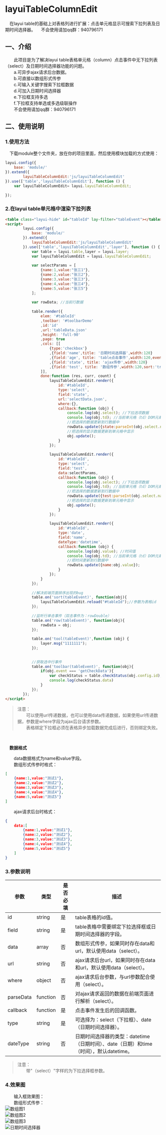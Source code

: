 # layuiTableColumnEdit
&emsp;在layui table的基础上对表格列进行扩展：点击单元格显示可搜索下拉列表及日期时间选择器。
&emsp;不会使用请加qq群：940796171

## 一、介绍
&emsp;&emsp;此项目是为了解决layui table表格单元格（column）点击事件中无下拉列表（select）及日期时间选择器功能的问题。
<br/>
&emsp;&emsp;a.可异步ajax请求后台数据。
<br/>
&emsp;&emsp;b.可直接以数组形式传参
<br/>
&emsp;&emsp;c.可输入关键字搜索下拉框数据
<br/>
&emsp;&emsp;d.可加入日期时间选择器
<br/>
&emsp;&emsp;e.下拉框支持多选
<br/>
&emsp;&emsp;f.下拉框支持单选或多选级联操作
<br/>
&emsp;&emsp;不会使用请加qq群：940796171

## 二、使用说明

### 1.使用方法
&emsp;下载module整个文件夹，放在你的项目里面，然后使用模块加载的方式使用：
```javascript
layui.config({
    base: 'module/'
}).extend({
        layuiTableColumnEdit:'js/layuiTableColumnEdit'
}).use(['table','layuiTableColumnEdit'], function () {
    var layuiTableColumnEdit= layui.layuiTableColumnEdit;
    
});
```

### 2.在layui table单元格中渲染下拉列表

```html
<table class="layui-hide" id="tableId" lay-filter="tableEvent"></table>
<script>
        layui.config({
            base: 'module/'
        }).extend({
            layuiTableColumnEdit:'js/layuiTableColumnEdit'
        }).use(['table','layuiTableColumnEdit','layer'], function () {
            var table = layui.table,layer = layui.layer;
            var layuiTableColumnEdit = layui.layuiTableColumnEdit;
    
            var selectParams = [
                {name:1,value:"张三1"},
                {name:2,value:"张三2"},
                {name:3,value:"张三3"},
                {name:4,value:"张三4"},
                {name:5,value:"张三5"}
            ];
    
            var rowData; //当前行数据
    
            table.render({
                elem: '#tableId'
                ,toolbar: '#toolbarDemo'
                ,id:'id'
                ,url:'tableData.json'
                ,height: 'full-90'
                ,page: true
                ,cols: [[
                    {type:'checkbox'}
                    ,{field:'name',title: '日期时间选择器',width:120}
                    ,{field:'age', title: 'table点击事件',width:120,event:'age',sort:'true'}
                    ,{field:'state', title: 'ajax传参',width:120}
                    ,{field:'test', title: '数组传参',width:120,sort:'true'}
                ]],
                done:function (res, curr, count) {
                    layuiTableColumnEdit.render({
                        id:'#tableId',
                        type:'select',
                        field:'state',
                        url:'selectData.json',
                        where:{},
                        callback:function (obj) {
                            console.log(obj.select); //下拉选项数据
                            console.log(obj.td); //当前单元格（td）DOM元素
                            //把选择的数据更新到行数据中
                            rowData.update({state:parseInt(obj.select.name)});
                            //把选择的显示数据更新到单元格中显示
                            obj.update();
                        }
                    });
    
                    layuiTableColumnEdit.render({
                        id:'#tableId',
                        type:'select',
                        field:'test',
                        data:selectParams,
                        callback:function (obj) {
                            console.log(obj.select); //下拉选项数据
                            console.log(obj.td); //当前单元格（td）DOM元素
                            //把选择的数据更新到行数据中
                            rowData.update({test:parseInt(obj.select.name)});
                            //把选择的显示数据更新到单元格中显示
                            obj.update();
                        }
                    });
    
                    layuiTableColumnEdit.render({
                        id:'#tableId',
                        type:'date',
                        field:'name',
                        dateType:'datetime',
                        callback:function (obj) {
                            console.log(obj.value); //时间值
                            console.log(obj.td); //当前单元格（td）DOM元素
                            //把时间更新到行数据中
                            rowData.update({name:obj.value});
                        }
                    });
                }
            });
    
            //解决前端页面排序出现的bug
            table.on('sort(tableEvent)', function(obj){
                layuiTableColumnEdit.reload("#tableId");//参数为表格id
            });
    
            //监听行单击事件（双击事件为：rowDouble）
            table.on('row(tableEvent)', function(obj){
                rowData = obj;
            });
    
            table.on('tool(tableEvent)',function (obj) {
                layer.msg("1111111");
            });
    
    
            //获取选中行事件
            table.on('toolbar(tableEvent)', function(obj){
                if(obj.event === 'getCheckData'){
                    var checkStatus = table.checkStatus(obj.config.id);
                    console.log(checkStatus.data)
                }
            });
        });
</script>
```

> 注意：<br>
> &emsp;&emsp;可以使用url传递数据，也可以使用data传递数据，如果使用url传递数据，参数是where字段为ajax后台请求参数。<br>
> &emsp;&emsp;表格绑定下拉框必须在表格异步加载数据完成后进行，否则绑定失败。

<br/>

&emsp;**数据格式**

&emsp;&emsp;data数据格式为name和value字段。
<br/>
&emsp;&emsp;数组形式传参时格式：
```json
[
    {name:1,value:"测试1"},
    {name:2,value:"测试2"},
    {name:3,value:"测试3"},
    {name:4,value:"测试4"},
    {name:5,value:"测试5"}
]
```

&emsp;&emsp;ajax请求后台时格式：
```json
{
    data:[
        {name:1,value:"测试1"},
        {name:2,value:"测试2"},
        {name:3,value:"测试3"},
        {name:4,value:"测试4"},
        {name:5,value:"测试5"}
    ]
}
```

### 3.参数说明
参数 | 类型 | 是否必填 | 描述 |
--- | --- | --- | ---
id | string | 是 | table表格的id值。
field | string | 是 | table表格中需要绑定下拉选择框或日期时间选择器的字段。
data | array | 否 | 数组形式传参，如果同时存在data和url，默认使用data（select）。
url | string | 否 | ajax请求后台url，如果同时存在data和url，默认使用data（select）。
where | object | 否 | ajax请求后台参数，与url参数配合使用（select）。
parseData | function | 否 | 对ajax请求返回的数据在前端页面进行解析（select）。
callback | function | 是 | 点击事件发生后的回调函数。
type | string | 是 | 可选择为：select（下拉框）、date（日期时间选择器）。
dateType | string | 否 | 日期时间选择器的类型：datetime（日期时间）、date（日期）和time（时间），默认datetime。

> 注意：<br>
> &emsp;&emsp;带"（select）"字样的为下拉选择框参数。<br>

### 4.效果图
&emsp;&emsp;输入框效果图：<br/>
&emsp;&emsp;数组形式传参：<br/>
![数组图1](https://images.gitee.com/uploads/images/2019/1201/005920_6bd870bd_1588195.png "2.png")
<br/>
![数组图2](https://images.gitee.com/uploads/images/2019/1201/005950_d701b34f_1588195.png "3.png")
<br/>
![数组图3](https://images.gitee.com/uploads/images/2019/1201/010015_121379ce_1588195.png "4.png")
<br/>
![日期时间选择器](https://images.gitee.com/uploads/images/2020/0309/222505_589db2d6_1588195.png "123333.png")